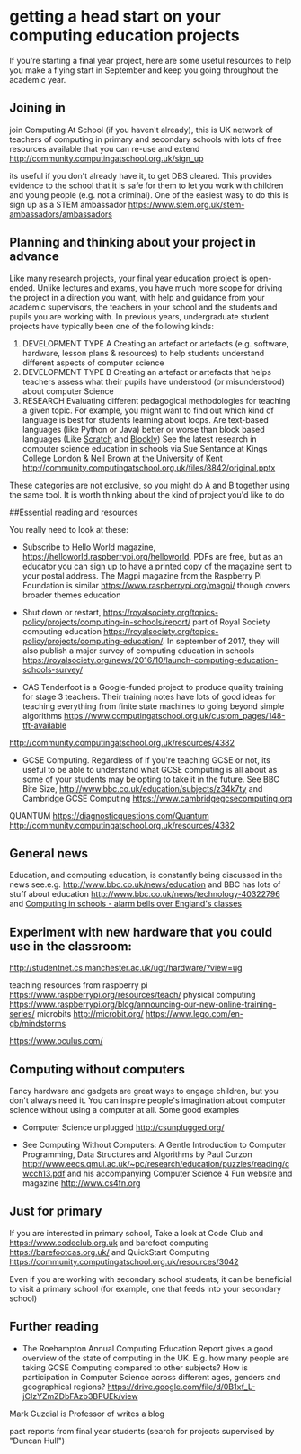 # getting a head start on your computing education projects

If you're starting a final year project, here are some useful resources to help you make a flying start in September and keep you going throughout the academic year.

## Joining in
join Computing At School (if you haven't already), this is UK network of teachers of computing in primary and secondary schools with lots of free resources available that you can re-use and extend http://community.computingatschool.org.uk/sign_up

its useful if you don't already have it, to get DBS cleared. This provides evidence to the school that it is safe for them to let you work with children and young people (e.g. not a criminal). One of the easiest wasy to do this is sign up as a STEM ambassador https://www.stem.org.uk/stem-ambassadors/ambassadors


## Planning and thinking about your project in advance

Like many research projects, your final year education project is open-ended. Unlike lectures and exams, you have much more scope for driving the project in a direction you want, with help and guidance from your academic supervisors, the teachers in your school and the students and pupils you are working with. In previous years, undergraduate student projects have typically been one of the following kinds:

1. DEVELOPMENT TYPE A Creating an artefact or artefacts (e.g. software, hardware, lesson plans & resources) to help students understand different aspects of computer science
2. DEVELOPMENT TYPE B Creating an artefact or artefacts that helps teachers assess what their pupils have understood (or misunderstood) about computer Science
3. RESEARCH Evaluating different pedagogical methodologies for teaching a given topic. For example, you might want to find out which kind of language is best for students learning about loops. Are text-based languages (like Python or Java) better or worse than block based languages (Like [Scratch](https://scratch.mit.edu) and [Blockly](https://developers.google.com/blockly)) See the latest research in computer science education in schools via Sue Sentance at Kings College London & Neil Brown at the University of Kent http://community.computingatschool.org.uk/files/8842/original.pptx

These categories are not exclusive, so you might do A and B together using the same tool. It is worth thinking about the kind of project you'd like to do

##Essential reading and resources

You really need to look at these:

* Subscribe to Hello World magazine, https://helloworld.raspberrypi.org/helloworld. PDFs are free, but as an educator you can sign up to have a printed copy of the magazine sent to your postal address. The Magpi magazine from the Raspberry Pi Foundation is similar https://www.raspberrypi.org/magpi/ though covers broader themes education

* Shut down or restart, https://royalsociety.org/topics-policy/projects/computing-in-schools/report/ part of Royal Society computing education https://royalsociety.org/topics-policy/projects/computing-education/. In september of 2017, they will also publish a major survey of computing education in schools https://royalsociety.org/news/2016/10/launch-computing-education-schools-survey/

* CAS Tenderfoot is a Google-funded project to produce quality training for stage 3 teachers. Their training notes have lots of good ideas for teaching everything from finite state machines to going beyond simple algorithms
https://www.computingatschool.org.uk/custom_pages/148-tft-available

http://community.computingatschool.org.uk/resources/4382

* GCSE Computing. Regardless of if you're teaching GCSE or not, its useful to be able to understand what GCSE computing is all about as some of your students may be opting to take it in the future. See BBC Bite Size, http://www.bbc.co.uk/education/subjects/z34k7ty and Cambridge GCSE Computing https://www.cambridgegcsecomputing.org

QUANTUM
https://diagnosticquestions.com/Quantum
http://community.computingatschool.org.uk/resources/4382

## General news
Education, and computing education, is constantly being discussed in the news
see.e.g. http://www.bbc.co.uk/news/education and
BBC has lots of stuff about education
http://www.bbc.co.uk/news/technology-40322796 and [Computing in schools - alarm bells over England's classes](http://www.bbc.co.uk/news/technology-40322796)

## Experiment with new hardware that you could use in the classroom:

http://studentnet.cs.manchester.ac.uk/ugt/hardware/?view=ug

teaching resources from raspberry pi https://www.raspberrypi.org/resources/teach/
physical computing https://www.raspberrypi.org/blog/announcing-our-new-online-training-series/
microbits http://microbit.org/
https://www.lego.com/en-gb/mindstorms

https://www.oculus.com/

## Computing without computers
Fancy hardware and gadgets are great ways to engage children, but you don't always need it. You can inspire people's imagination about computer science without using a computer at all. Some good examples

* Computer Science unplugged http://csunplugged.org/

* See Computing Without Computers: A Gentle Introduction to Computer Programming, Data Structures and Algorithms by Paul Curzon http://www.eecs.qmul.ac.uk/~pc/research/education/puzzles/reading/cwcch13.pdf and his accompanying Computer Science 4 Fun website and magazine http://www.cs4fn.org

## Just for primary
If you are interested in primary school, Take a look at Code Club and https://www.codeclub.org.uk and barefoot computing https://barefootcas.org.uk/ and QuickStart Computing  https://community.computingatschool.org.uk/resources/3042

Even if you are working with secondary school students, it can be beneficial to visit a primary school (for example, one that feeds into your secondary school) 

## Further reading
* The Roehampton Annual Computing Education Report gives a good overview of the state of computing in the UK. E.g. how many people are taking GCSE Computing compared to other subjects? How is participation in Computer Science across different ages, genders and geographical regions?
https://drive.google.com/file/d/0B1xf_L-jCIzYZmZDbFAzb3BPUEk/view

Mark Guzdial is Professor of writes a blog

past reports from final year students (search for projects supervised by "Duncan Hull")
